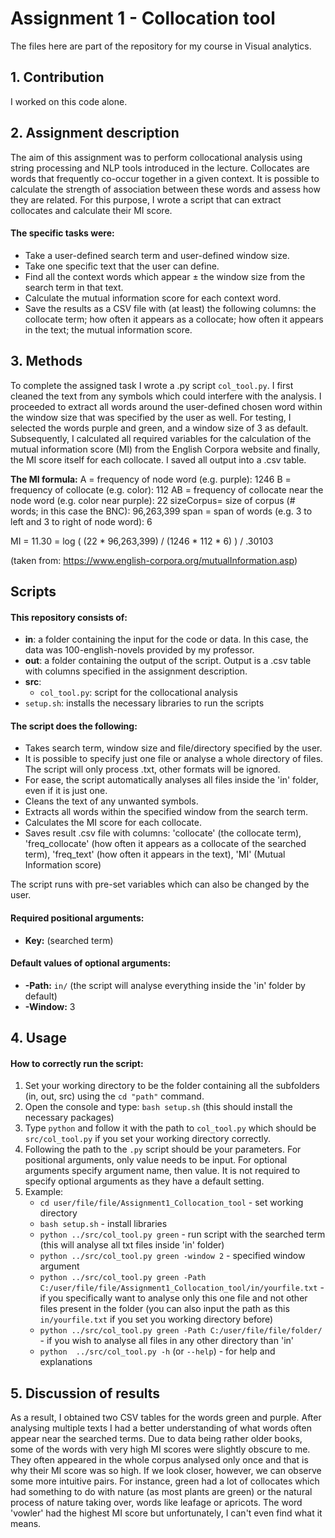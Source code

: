 # Assignment 1 - Collocation tool

The files here are part of the repository for my course in Visual analytics.

## 1. Contribution
I worked on this code alone. 

## 2. Assignment description
The aim of this assignment was to perform collocational analysis using string processing and NLP tools introduced in the lecture. Collocates are words that frequently co-occur together in a given context. It is possible to calculate the strength of association between these words and assess how they are related. For this purpose, I wrote a script that can extract collocates and calculate their MI score.

#### The specific tasks were:
- Take a user-defined search term and user-defined window size.
- Take one specific text that the user can define.
- Find all the context words which appear ± the window size from the search term in that text.
- Calculate the mutual information score for each context word.
- Save the results as a CSV file with (at least) the following columns: the collocate term; how often it appears as a collocate; how often it appears in the text; the mutual information score.

## 3. Methods
To complete the assigned task I wrote a .py script `col_tool.py`. I first cleaned the text from any symbols which could interfere with the analysis. I proceeded to extract all words around the user-defined chosen word within the window size that was specified by the user as well. For testing, I selected the words purple and green, and a window size of 3 as default. Subsequently, I calculated all required variables for the calculation of the mutual information score (MI) from the English Corpora website and finally, the MI score itself for each collocate. I saved all output into a .csv table. 

**The MI formula:**
A = frequency of node word (e.g. purple): 1246
B = frequency of collocate (e.g. color): 112
AB = frequency of collocate near the node word (e.g. color near purple): 22
sizeCorpus= size of corpus (# words; in this case the BNC): 96,263,399
span = span of words (e.g. 3 to left and 3 to right of node word): 6

MI = 11.30 = log ( (22 * 96,263,399) / (1246 * 112 * 6) ) / .30103

(taken from: https://www.english-corpora.org/mutualInformation.asp)

## Scripts

#### This repository consists of:
- **in**: a folder containing the input for the code or data. In this case, the data was 100-english-novels provided by my professor.
- **out**: a folder containing the output of the script. Output is a .csv table with columns specified in the assignment description.
- **src**:
  - `col_tool.py`: script for the collocational analysis
- `setup.sh`: installs the necessary libraries to run the scripts

#### The script does the following:
- Takes search term, window size and file/directory specified by the user.
- It is possible to specify just one file or analyse a whole directory of files. The script will only process .txt, other formats will be ignored.
- For ease, the script automatically analyses all files inside the 'in' folder, even if it is just one.
- Cleans the text of any unwanted symbols.
- Extracts all words within the specified window from the search term.
- Calculates the MI score for each collocate.
- Saves result .csv file with columns: 'collocate' (the collocate term), 'freq_collocate' (how often it appears as a collocate of the searched term), 'freq_text' (how often it appears in the text), 'MI' (Mutual Information score)

The script runs with pre-set variables which can also be changed by the user. 

#### Required positional arguments:
- **Key:** (searched term)

#### Default values of optional arguments:
- **-Path:** `in/` (the script will analyse everything inside the 'in' folder by default)
- **-Window:** 3


## 4. Usage
#### How to correctly run the script:
1. Set your working directory to be the folder containing all the subfolders (in, out, src) using the `cd "path"` command.
2. Open the console and type: `bash setup.sh` (this should install the necessary packages)
3. Type `python` and follow it with the path to `col_tool.py` which should be `src/col_tool.py` if you set your working directory correctly.
4. Following the path to the `.py` script should be your parameters. For positional arguments, only value needs to be input. For optional arguments specify argument name, then value. It is not required to specify optional arguments as they have a default setting.
5. Example: 
   - `cd user/file/file/Assignment1_Collocation_tool` - set working directory
   - `bash setup.sh` - install libraries
   - `python ../src/col_tool.py green` - run script with the searched term (this will analyse all txt files inside 'in' folder)
   - `python ../src/col_tool.py green -window 2` - specified window argument
   - `python ../src/col_tool.py green -Path C:/user/file/file/Assignment1_Collocation_tool/in/yourfile.txt` - if you specifically want to analyse only this one file and not other files present in the folder (you can also input the path as this `in/yourfile.txt` if you set you working directory before)
   - `python ../src/col_tool.py green -Path C:/user/file/file/folder/` - if you wish to analyse all files in any other directory than 'in'
   - `python  ../src/col_tool.py -h` (or `--help`) - for help and explanations

## 5. Discussion of results
As a result, I obtained two CSV tables for the words green and purple. After analysing multiple texts I had a better understanding of what words often appear near the searched terms. Due to data being rather older books, some of the words with very high MI scores were slightly obscure to me. They often appeared in the whole corpus analysed only once and that is why their MI score was so high. If we look closer, however, we can observe some more intuitive pairs. For instance, green had a lot of collocates which had something to do with nature (as most plants are green) or the natural process of nature taking over, words like leafage or apricots. 
The word 'vowler' had the highest MI score but unfortunately, I can't even find what it means.

